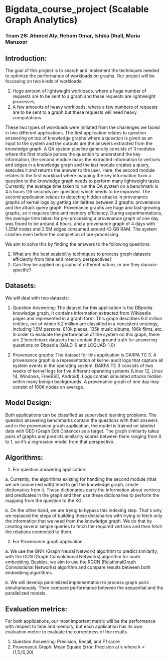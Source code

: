 # Bigdata_course_project (Scalable Graph Analytics)
### Team 26: Ahmed Aly, Reham Omar, Ishika Dhall, Maria Manzoor

## Introduction:

The goal of this project is to search and implement the techniques needed to optimize the performance of workloads on graphs. Our project will be focussing on two kinds of workloads: 
1) Huge amount of lightweight workloads, where a huge number of requests are to be sent to a graph and these requests are lightweight processes, 
2) A few amounts of heavy workloads, where a few numbers of requests are to be sent to a graph but these requests will need heavy computations. 

These two types of workloads were initiated from the challenges we faced in two different applications. The first application relates to question answering on top of knowledge graphs where a question is given as an input to the system and the outputs are the answers extracted from the knowledge graph. A QA system pipeline generally consists of 3 modules where the first module parses the question to understand the key information, the second module maps the extracted information to vertices and edges in a knowledge graph and the last module creates a query, executes it and returns the answer to the user. Here, the second module relates to the first workload where mapping the key information from a question to the knowledge graph needs to perform many lightweight tasks. Currently, the average time taken to run the QA system on a benchmark is 4.5 hours (16 seconds per question) which needs to be improved. The second application relates to detecting hidden attacks in provenance graphs of kernel logs by getting similarities between 2 graphs: provenance and the attack query graph. Provenance graphs are huge and fast-growing graphs, so it requires time and memory efficiency. During experimentations, the average time taken for pre-processing a provenance graph of one day was found to be around 4 hours, and a provenance graph of 4 days with 1.25M nodes and 3.5M edges consumed around 43 GB RAM. The system crashes even before the completion of pre-processing. 

We aim to solve this by finding the answers to the following questions: 
1) What are the best scalability techniques to process graph datasets efficiently from time and memory perspectives?  
2) Can they be applied on graphs of different nature, or are they domain-specific?


## Datasets:

We will deal with two datasets:

1) Question Answering:
The dataset for this application is the DBpedia knowledge graph, It contains information extracted from Wikipedia pages and represented in a graph form. This graph describes 6.0 million entities, out of which 5.2 million are classified in a consistent ontology, including 1.5M persons, 810k places, 135k music albums, 106k films, etc. In order to evaluate the performance of the system on this graph, there are 2 benchmark datasets that contain the ground truth for answering questions on Dbpedia (QALD-9 and LCQUAD-1.0)

2) Provenance graphs:
The dataset for this application is DARPA TC 3. A provenance graph is a representation of kernel audit logs that capture all system events in the operating system. DARPA TC 3 consists of two weeks of kernel logs for five different operating systems (Linux 12, Linux 14, Windows, FreeBSD, Android). Logs contain simulated attacks hidden within many benign backgrounds. A provenance graph of one day may consist of 100K nodes on average.


## Model Design:

Both applications can be classified as supervised learning problems. The question answering benchmarks contain the questions with their answers and in the provenance graph application, the model is trained on labeled data with GED (Graph Edit Distance) as a target. The graph similarity takes pairs of graphs and predicts similarity scores between them ranging from 0 to 1, so it’s a regression model from that perspective.


## Algorithms:

1) For question answering application:

  a. Currently, the algorithms existing for handling the second module (that we are concerned with) tend to get the knowledge graph, create dictionaries from it. These dictionaries carry the information about vertices and predicates in the graph and then use these dictionaries to perform the mapping from the question to the KG.

  b. On the other hand, we are trying to bypass this indexing step. That's why we replaced the steps of building these dictionaries with trying to fetch only the information that we need from the knowledge graph. We do that by creating several simple queries to fetch the required vertices and then fetch the relations connected to them.

2) For Provenance graph application:

  a. We use the GNN (Graph Neural Network) algorithm to predict similarity, with the GCN (Graph Convolutional Networks) algorithm for node embedding. Besides, we aim to use the RGCN (RelationalGraph Convolutional Networks) algorithm and compare results between both embedding algorithms. 

  b. We will develop parallelized implementation to process graph pairs simultaneously. Then compare performance between the sequential and the parallelized models.  

## Evaluation metrics: 

For both applications, our most important metric will be the performance with respect to time and memory, but each application has its own evaluation metric to evaluate the correctness of the results
1) Question Answering: Precision, Recall, and F1 score
2) Provenance Graph:   Mean Square Error, Precision at k where k = (1,5,10,20)


